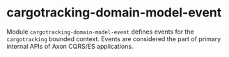 # cargotracking-domain-model-event

Module `cargotracking-domain-model-event` defines events for the `cargotracking` bounded  context. Events are considered the part of primary internal APIs of Axon CQRS/ES applications.
